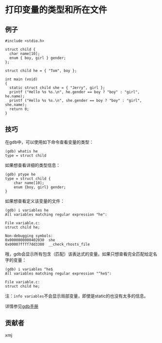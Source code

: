 # 打印变量的类型和所在文件 

## 例子

	#include <stdio.h>
	
	struct child {
	  char name[10];
	  enum { boy, girl } gender;
	};
	
	struct child he = { "Tom", boy };
	
	int main (void)
	{
	  static struct child she = { "Jerry", girl };
	  printf ("Hello %s %s.\n", he.gender == boy ? "boy" : "girl", he.name);
	  printf ("Hello %s %s.\n", she.gender == boy ? "boy" : "girl", she.name);
	  return 0;
	}

## 技巧

在gdb中，可以使用如下命令查看变量的类型：

	(gdb) whatis he
	type = struct child

如果想查看详细的类型信息：

	(gdb) ptype he
	type = struct child {
	    char name[10];
	    enum {boy, girl} gender;
	}

如果想查看定义该变量的文件：

	(gdb) i variables he
	All variables matching regular expression "he":
	
	File variable.c:
	struct child he;
	
	Non-debugging symbols:
	0x0000000000402030  she
	0x00007ffff7dd3380  __check_rhosts_file

哦，gdb会显示所有包含（匹配）该表达式的变量。如果只想查看完全匹配给定名字的变量：

	(gdb) i variables ^he$
	All variables matching regular expression "^he$":
	
	File variable.c:
	struct child he;

注：`info variables`不会显示局部变量，即使是static的也没有太多的信息。

详情参见[gdb手册](https://sourceware.org/gdb/onlinedocs/gdb/Symbols.html)

## 贡献者

xmj

